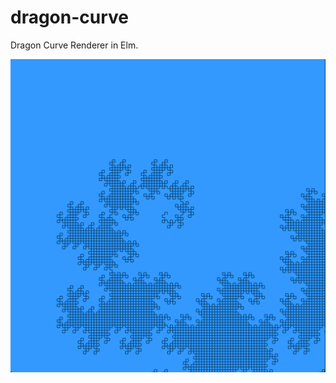 # dragon-curve
Dragon Curve Renderer in Elm.

![Dragon Curve](https://github.com/tmountain/dragon-curve/raw/master/dist/img/dragon.png "Dragon Curve")

